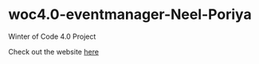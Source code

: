 # woc4.0-eventmanager-Neel-Poriya
Winter of Code 4.0 Project

Check out the website [here](https://event-manager-1.herokuapp.com/)
